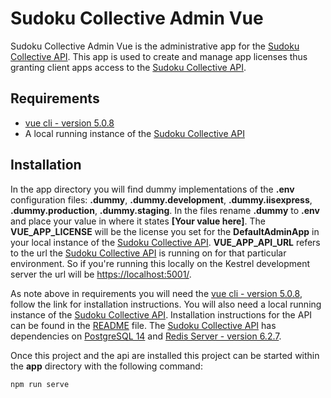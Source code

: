 # Sudoku Collective Admin Vue

Sudoku Collective Admin Vue is the administrative app for the [Sudoku Collective API](https://github.com/Joseph-Anthony-King/SudokuCollective).  This app is used to create and manage app licenses thus granting client apps access to the [Sudoku Collective API](https://github.com/Joseph-Anthony-King/SudokuCollective).

## Requirements

- [vue cli - version 5.0.8](https://cli.vuejs.org/)
- A local running instance of the [Sudoku Collective API](https://github.com/Joseph-Anthony-King/SudokuCollective)

## Installation

In the app directory you will find dummy implementations of the **.env** configuration files: **.dummy**, **.dummy.development**, **.dummy.iisexpress**, **.dummy.production**, **.dummy.staging**.  In the files rename **.dummy** to **.env** and place your value in where it states **[Your value here]**.  The **VUE_APP_LICENSE** will be the license you set for the **DefaultAdminApp** in your local instance of the [Sudoku Collective API](https://github.com/Joseph-Anthony-King/SudokuCollective).  **VUE_APP_API_URL** refers to the url the [Sudoku Collective API](https://github.com/Joseph-Anthony-King/SudokuCollective) is running on for that particular environment.  So if you're running this locally on the Kestrel development server the url will be [https://localhost:5001/](https://localhost:5001/).

As note above in requirements you will need the [vue cli - version 5.0.8](https://cli.vuejs.org/), follow the link for installation instructions.  You will also need a local running instance of the [Sudoku Collective API](https://github.com/Joseph-Anthony-King/SudokuCollective).  Installation instructions for the API can be found in the [README](https://github.com/Joseph-Anthony-King/SudokuCollective/blob/master/README.md) file.  The [Sudoku Collective API](https://github.com/Joseph-Anthony-King/SudokuCollective) has dependencies on [PostgreSQL 14](https://www.postgresql.org/download/) and [Redis Server - version 6.2.7](https://redis.io/download).

Once this project and the api are installed this project can be started within the **app** directory with the following command:

`npm run serve`
